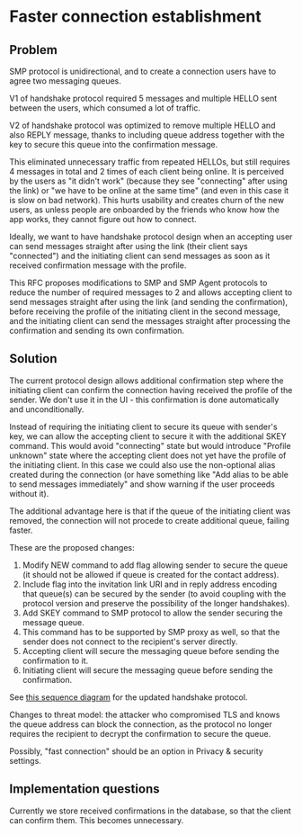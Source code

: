 # Faster connection establishment

## Problem

SMP protocol is unidirectional, and to create a connection users have to agree two messaging queues.

V1 of handshake protocol required 5 messages and multiple HELLO sent between the users, which consumed a lot of traffic.

V2 of handshake protocol was optimized to remove multiple HELLO and also REPLY message, thanks to including queue address together with the key to secure this queue into the confirmation message.

This eliminated unnecessary traffic from repeated HELLOs, but still requires 4 messages in total and 2 times of each client being online. It is perceived by the users as "it didn't work" (because they see "connecting" after using the link) or "we have to be online at the same time" (and even in this case it is slow on bad network). This hurts usability and creates churn of the new users, as unless people are onboarded by the friends who know how the app works, they cannot figure out how to connect.

Ideally, we want to have handshake protocol design when an accepting user can send messages straight after using the link (their client says "connected") and the initiating client can send messages as soon as it received confirmation message with the profile.

This RFC proposes modifications to SMP and SMP Agent protocols to reduce the number of required messages to 2 and allows accepting client to send messages straight after using the link (and sending the confirmation), before receiving the profile of the initiating client in the second message, and the initiating client can send the messages straight after processing the confirmation and sending its own confirmation.

## Solution

The current protocol design allows additional confirmation step where the initiating client can confirm the connection having received the profile of the sender. We don't use it in the UI - this confirmation is done automatically and unconditionally.

Instead of requiring the initiating client to secure its queue with sender's key, we can allow the accepting client to secure it with the additional SKEY command. This would avoid "connecting" state but would introduce "Profile unknown" state where the accepting client does not yet have the profile of the initiating client. In this case we could also use the non-optional alias created during the connection (or have something like "Add alias to be able to send messages immediately" and show warning if the user proceeds without it).

The additional advantage here is that if the queue of the initiating client was removed, the connection will not procede to create additional queue, failing faster.

These are the proposed changes:

1. Modify NEW command to add flag allowing sender to secure the queue (it should not be allowed if queue is created for the contact address).
2. Include flag into the invitation link URI and in reply address encoding that queue(s) can be secured by the sender (to avoid coupling with the protocol version and preserve the possibility of the longer handshakes).
3. Add SKEY command to SMP protocol to allow the sender securing the message queue.
4. This command has to be supported by SMP proxy as well, so that the sender does not connect to the recipient's server directly.
5. Accepting client will secure the messaging queue before sending the confirmation to it.
6. Initiating client will secure the messaging queue before sending the confirmation.

See [this sequence diagram](../protocol/diagrams/duplex-messaging/duplex-creating-v6.mmd) for the updated handshake protocol.

Changes to threat model: the attacker who compromised TLS and knows the queue address can block the connection, as the protocol no longer requires the recipient to decrypt the confirmation to secure the queue.

Possibly, "fast connection" should be an option in Privacy & security settings.

## Implementation questions

Currently we store received confirmations in the database, so that the client can confirm them. This becomes unnecessary.
